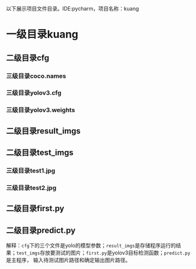 以下展示项目文件目录。IDE:pycharm，项目名称：kuang

# 一级目录kuang
## 二级目录cfg
### 三级目录coco.names
### 三级目录yolov3.cfg
### 三级目录yolov3.weights
## 二级目录result_imgs
## 二级目录test_imgs
### 三级目录test1.jpg
### 三级目录test2.jpg
## 二级目录first.py
## 二级目录predict.py

解释：`cfg`下的三个文件是yolo的模型参数；`result_imgs`是存储程序运行的结果；`test_imgs`存放要测试的图片；`first.py`是yolov3目标检测函数；`predict.py`是主程序，
输入待测试图片路径和确定输出图片路径。
